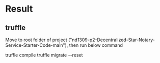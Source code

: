 # Result

## truffle

Move to root folder of project ("nd1309-p2-Decentralized-Star-Notary-Service-Starter-Code-main"), then run below command

  truffle compile
  truffle migrate --reset

